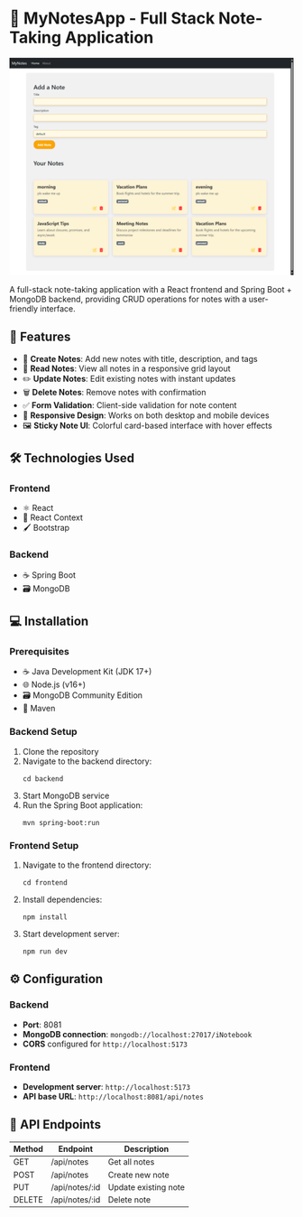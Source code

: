 <h1>📓 MyNotesApp - Full Stack Note-Taking Application</h1>
<img src="https://raw.githubusercontent.com/Pranav-Talwar/MyNotesApp/main/frontend/Notes-App/public/Screenshot_2025-02-12_21-46-33.png" alt="Project Screenshot" />

<p>A full-stack note-taking application with a React frontend and Spring Boot + MongoDB backend, providing CRUD operations for notes with a user-friendly interface.</p>

<h2>🚀 Features</h2>
<ul>
  <li>📝 <strong>Create Notes</strong>: Add new notes with title, description, and tags</li>
  <li>👀 <strong>Read Notes</strong>: View all notes in a responsive grid layout</li>
  <li>✏️ <strong>Update Notes</strong>: Edit existing notes with instant updates</li>
  <li>🗑️ <strong>Delete Notes</strong>: Remove notes with confirmation</li>
  <li>✅ <strong>Form Validation</strong>: Client-side validation for note content</li>
  <li>📱 <strong>Responsive Design</strong>: Works on both desktop and mobile devices</li>
  <li>🖼️ <strong>Sticky Note UI</strong>: Colorful card-based interface with hover effects</li>
<!--   <li>⚠️ <strong>Error Handling</strong>: Clear error messages for failed operations</li> -->
</ul>
 
<h2>🛠️ Technologies Used</h2>

<h3>Frontend</h3>
<ul>
  <li>⚛️ React </li>
  <li>🧭 React Context</li>
  <li>🖌️ Bootstrap </li>

</ul>

<h3>Backend</h3>
<ul>
  <li>☕ Spring Boot </li>
  <li>🗃️ MongoDB</li>

</ul>

<h2>💻 Installation</h2>

<h3>Prerequisites</h3>
<ul>
  <li>☕ Java Development Kit (JDK 17+)</li>
  <li>🌐 Node.js (v16+)</li>
  <li>🗃️ MongoDB Community Edition</li>
  <li>🧪 Maven</li>
</ul>

<h3>Backend Setup</h3>
<ol>
  <li>Clone the repository</li>
  <li>Navigate to the backend directory:</li>
  <pre><code>cd backend</code></pre>
  <li>Start MongoDB service</li>
  <li>Run the Spring Boot application:</li>
  <pre><code>mvn spring-boot:run</code></pre>
</ol>

<h3>Frontend Setup</h3>
<ol>
  <li>Navigate to the frontend directory:</li>
  <pre><code>cd frontend</code></pre>
  <li>Install dependencies:</li>
  <pre><code>npm install</code></pre>
  <li>Start development server:</li>
  <pre><code>npm run dev</code></pre>
</ol>

<h2>⚙️ Configuration</h2>

<h3>Backend</h3>
<ul>
  <li><strong>Port</strong>: 8081</li>
  <li><strong>MongoDB connection</strong>: <code>mongodb://localhost:27017/iNotebook</code></li>
  <li><strong>CORS</strong> configured for <code>http://localhost:5173</code></li>
</ul>

<h3>Frontend</h3>
<ul>
  <li><strong>Development server</strong>: <code>http://localhost:5173</code></li>
  <li><strong>API base URL</strong>: <code>http://localhost:8081/api/notes</code></li>
</ul>

<h2>📡 API Endpoints</h2>

<table>
  <thead>
    <tr>
      <th>Method</th>
      <th>Endpoint</th>
      <th>Description</th>
    </tr>
  </thead>
  <tbody>
    <tr>
      <td>GET</td>
      <td>/api/notes</td>
      <td>Get all notes</td>
    </tr>
    <tr>
      <td>POST</td>
      <td>/api/notes</td>
      <td>Create new note</td>
    </tr>
    <tr>
      <td>PUT</td>
      <td>/api/notes/:id</td>
      <td>Update existing note</td>
    </tr>
    <tr>
      <td>DELETE</td>
      <td>/api/notes/:id</td>
      <td>Delete note</td>
    </tr>
  </tbody>
</table>
